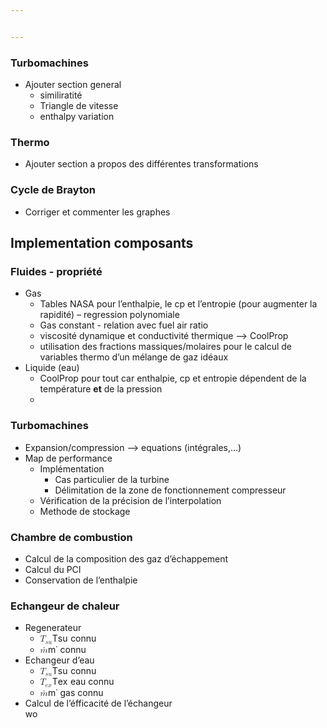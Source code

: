 ```yaml
---


---
```


<h3 id="turbomachines">Turbomachines</h3>
<ul>
<li>Ajouter section general
<ul>
<li>similiratité</li>
<li>Triangle de vitesse</li>
<li>enthalpy variation</li>
</ul>
</li>
</ul>
<h3 id="thermo">Thermo</h3>
<ul>
<li>Ajouter section a propos des différentes transformations</li>
</ul>
<h3 id="cycle-de-brayton">Cycle de Brayton</h3>
<ul>
<li>Corriger et commenter les graphes</li>
</ul>
<h2 id="implementation-composants">Implementation composants</h2>
<h3 id="fluides---propriété">Fluides - propriété</h3>
<ul>
<li>Gas
<ul>
<li>Tables NASA pour l’enthalpie, le cp et l’entropie (pour augmenter la rapidité) – regression polynomiale</li>
<li>Gas constant - relation avec fuel air ratio</li>
<li>viscosité dynamique et conductivité thermique --&gt; CoolProp</li>
<li>utilisation des fractions massiques/molaires pour le calcul de variables thermo d’un mélange de gaz idéaux</li>
</ul>
</li>
<li>Liquide (eau)
<ul>
<li>CoolProp pour tout car enthalpie,  cp et entropie dépendent de la température <strong>et</strong> de la pression</li>
<li></li>
</ul>
</li>
</ul>
<h3 id="turbomachines-1">Turbomachines</h3>
<ul>
<li>Expansion/compression --&gt; equations (intégrales,…)</li>
<li>Map de performance
<ul>
<li>Implémentation
<ul>
<li>Cas particulier de la turbine</li>
<li>Délimitation de la zone de fonctionnement compresseur</li>
</ul>
</li>
<li>Vérification de la précision de l’interpolation</li>
<li>Methode de stockage</li>
</ul>
</li>
</ul>
<h3 id="chambre-de-combustion">Chambre de combustion</h3>
<ul>
<li>Calcul de la composition des gaz d’échappement</li>
<li>Calcul du PCI</li>
<li>Conservation de l’enthalpie</li>
</ul>
<h3 id="echangeur-de-chaleur">Echangeur de chaleur</h3>
<ul>
<li>Regenerateur
<ul>
<li><span class="katex--inline"><span class="katex"><span class="katex-mathml"><math><semantics><mrow><msub><mi>T</mi><mrow><mi>s</mi><mi>u</mi></mrow></msub></mrow><annotation encoding="application/x-tex">T_{su}</annotation></semantics></math></span><span class="katex-html" aria-hidden="true"><span class="base"><span class="strut" style="height: 0.83333em; vertical-align: -0.15em;"></span><span class="mord"><span class="mord mathdefault" style="margin-right: 0.13889em;">T</span><span class="msupsub"><span class="vlist-t vlist-t2"><span class="vlist-r"><span class="vlist" style="height: 0.151392em;"><span class="" style="top: -2.55em; margin-left: -0.13889em; margin-right: 0.05em;"><span class="pstrut" style="height: 2.7em;"></span><span class="sizing reset-size6 size3 mtight"><span class="mord mtight"><span class="mord mathdefault mtight">s</span><span class="mord mathdefault mtight">u</span></span></span></span></span><span class="vlist-s">​</span></span><span class="vlist-r"><span class="vlist" style="height: 0.15em;"><span class=""></span></span></span></span></span></span></span></span></span></span> connu</li>
<li><span class="katex--inline"><span class="katex"><span class="katex-mathml"><math><semantics><mrow><mover accent="true"><mi>m</mi><mo>˙</mo></mover></mrow><annotation encoding="application/x-tex">\dot{m}</annotation></semantics></math></span><span class="katex-html" aria-hidden="true"><span class="base"><span class="strut" style="height: 0.66786em; vertical-align: 0em;"></span><span class="mord accent"><span class="vlist-t"><span class="vlist-r"><span class="vlist" style="height: 0.66786em;"><span class="" style="top: -3em;"><span class="pstrut" style="height: 3em;"></span><span class="mord"><span class="mord mathdefault">m</span></span></span><span class="" style="top: -3em;"><span class="pstrut" style="height: 3em;"></span><span class="accent-body" style="left: -0.13889em;">˙</span></span></span></span></span></span></span></span></span></span> connu</li>
</ul>
</li>
<li>Echangeur d’eau
<ul>
<li><span class="katex--inline"><span class="katex"><span class="katex-mathml"><math><semantics><mrow><msub><mi>T</mi><mrow><mi>s</mi><mi>u</mi></mrow></msub></mrow><annotation encoding="application/x-tex">T_{su}</annotation></semantics></math></span><span class="katex-html" aria-hidden="true"><span class="base"><span class="strut" style="height: 0.83333em; vertical-align: -0.15em;"></span><span class="mord"><span class="mord mathdefault" style="margin-right: 0.13889em;">T</span><span class="msupsub"><span class="vlist-t vlist-t2"><span class="vlist-r"><span class="vlist" style="height: 0.151392em;"><span class="" style="top: -2.55em; margin-left: -0.13889em; margin-right: 0.05em;"><span class="pstrut" style="height: 2.7em;"></span><span class="sizing reset-size6 size3 mtight"><span class="mord mtight"><span class="mord mathdefault mtight">s</span><span class="mord mathdefault mtight">u</span></span></span></span></span><span class="vlist-s">​</span></span><span class="vlist-r"><span class="vlist" style="height: 0.15em;"><span class=""></span></span></span></span></span></span></span></span></span></span> connu</li>
<li><span class="katex--inline"><span class="katex"><span class="katex-mathml"><math><semantics><mrow><msub><mi>T</mi><mrow><mi>e</mi><mi>x</mi></mrow></msub></mrow><annotation encoding="application/x-tex">T_{ex}</annotation></semantics></math></span><span class="katex-html" aria-hidden="true"><span class="base"><span class="strut" style="height: 0.83333em; vertical-align: -0.15em;"></span><span class="mord"><span class="mord mathdefault" style="margin-right: 0.13889em;">T</span><span class="msupsub"><span class="vlist-t vlist-t2"><span class="vlist-r"><span class="vlist" style="height: 0.151392em;"><span class="" style="top: -2.55em; margin-left: -0.13889em; margin-right: 0.05em;"><span class="pstrut" style="height: 2.7em;"></span><span class="sizing reset-size6 size3 mtight"><span class="mord mtight"><span class="mord mathdefault mtight">e</span><span class="mord mathdefault mtight">x</span></span></span></span></span><span class="vlist-s">​</span></span><span class="vlist-r"><span class="vlist" style="height: 0.15em;"><span class=""></span></span></span></span></span></span></span></span></span></span> eau connu</li>
<li><span class="katex--inline"><span class="katex"><span class="katex-mathml"><math><semantics><mrow><mover accent="true"><mi>m</mi><mo>˙</mo></mover></mrow><annotation encoding="application/x-tex">\dot{m}</annotation></semantics></math></span><span class="katex-html" aria-hidden="true"><span class="base"><span class="strut" style="height: 0.66786em; vertical-align: 0em;"></span><span class="mord accent"><span class="vlist-t"><span class="vlist-r"><span class="vlist" style="height: 0.66786em;"><span class="" style="top: -3em;"><span class="pstrut" style="height: 3em;"></span><span class="mord"><span class="mord mathdefault">m</span></span></span><span class="" style="top: -3em;"><span class="pstrut" style="height: 3em;"></span><span class="accent-body" style="left: -0.13889em;">˙</span></span></span></span></span></span></span></span></span></span> gas connu</li>
</ul>
</li>
<li>Calcul de l’éfficacité de l’échangeur<br>
wo</li>
</ul>

<!--stackedit_data:
eyJoaXN0b3J5IjpbNDM4NDUxMzJdfQ==
-->